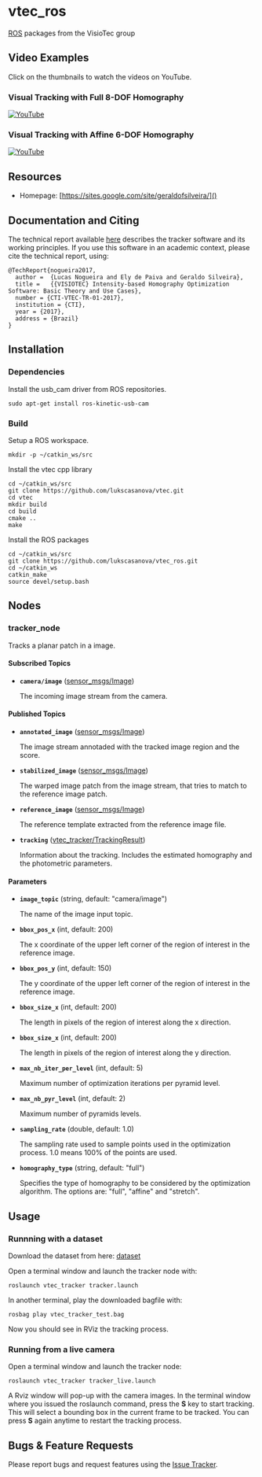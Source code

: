 # vtec_ros #

[ROS] packages from the VisioTec group

## Video Examples ##

Click on the thumbnails to watch the videos on YouTube.

### Visual Tracking with Full 8-DOF Homography ###

[![YouTube](https://img.youtube.com/vi/r7kZLqQ5xbI/0.jpg)](https://www.youtube.com/watch?v=r7kZLqQ5xbI)

### Visual Tracking with Affine 6-DOF Homography ###

[![YouTube](https://img.youtube.com/vi/W-7otD3THM4/0.jpg)](https://www.youtube.com/watch?v=W-7otD3THM4)

## Resources ##

* Homepage: [https://sites.google.com/site/geraldofsilveira/]()

## Documentation and Citing ##

The technical report available [here]() describes the  tracker software and its working principles. If you use this software in an academic context, please cite the technical report, using:

```
@TechReport{nogueira2017,
  author =  {Lucas Nogueira and Ely de Paiva and Geraldo Silveira},
  title =   {{VISIOTEC} Intensity-based Homography Optimization Software: Basic Theory and Use Cases},
  number = {CTI-VTEC-TR-01-2017},
  institution = {CTI},
  year = {2017},
  address = {Brazil}
}
```


## Installation ##

### Dependencies ###

Install the usb_cam driver from ROS repositories.

```
sudo apt-get install ros-kinetic-usb-cam
```


### Build ###
Setup a ROS workspace.

```
mkdir -p ~/catkin_ws/src
```

Install the vtec cpp library

```
cd ~/catkin_ws/src
git clone https://github.com/lukscasanova/vtec.git
cd vtec
mkdir build
cd build
cmake ..
make
```

Install the ROS packages

```
cd ~/catkin_ws/src
git clone https://github.com/lukscasanova/vtec_ros.git
cd ~/catkin_ws
catkin_make
source devel/setup.bash
```


## Nodes ##


### tracker_node ###

Tracks a planar patch in a image.

#### Subscribed Topics

* **`camera/image`** ([sensor_msgs/Image])

   The incoming image stream from the camera.


#### Published Topics

* **`annotated_image`** ([sensor_msgs/Image])

   The image stream annotaded with the tracked image region and the score.


* **`stabilized_image`** ([sensor_msgs/Image])

   The warped image patch from the image stream, that tries to match to the reference image patch.

* **`reference_image`** ([sensor_msgs/Image])

   The reference template extracted from the reference image file.   

* **`tracking`** ([vtec_tracker/TrackingResult])

   Information about the tracking. Includes the estimated homography and the photometric parameters.

#### Parameters

* **`image_topic`** (string, default: "camera/image")

   The name of the image input topic.

* **`bbox_pos_x`** (int, default: 200)

   The x coordinate of the upper left corner of the region of interest in the reference image.

* **`bbox_pos_y`** (int, default: 150)

   The y coordinate of the upper left corner of the region of interest in the reference image.

* **`bbox_size_x`** (int, default: 200)

   The length in pixels of the region of interest along the x direction.

* **`bbox_size_x`** (int, default: 200)

   The length in pixels of the region of interest along the y direction.

* **`max_nb_iter_per_level`** (int, default: 5)

   Maximum number of optimization iterations per pyramid level.

* **`max_nb_pyr_level`** (int, default: 2)

   Maximum number of pyramids levels.

* **`sampling_rate`** (double, default: 1.0)

   The sampling rate used to sample points used in the optimization process. 1.0 means 100% of the points are used.

* **`homography_type`** (string, default: "full")

   Specifies the type of homography to be considered by the optimization algorithm. The options are: "full", "affine" and "stretch".

## Usage ##

### Runnning with a dataset ###

Download the dataset from here: [dataset](https://www.dropbox.com/s/uhzg6rlk92zzxou/vtec_tracker_test.bag?dl=0)

Open a terminal window and launch the tracker node with:

```
roslaunch vtec_tracker tracker.launch
```

In another terminal, play the downloaded bagfile with:

```
rosbag play vtec_tracker_test.bag
```

Now you should see in RViz the tracking process.

### Running from a live camera ###

Open a terminal window and launch the tracker node:

```
roslaunch vtec_tracker tracker_live.launch
```

A Rviz window will pop-up with the camera images. In the terminal window where you issued the roslaunch command, press the **S** key to start tracking. This will select a bounding box in the current frame to be tracked. You can press **S** again anytime to restart the tracking process.

## Bugs & Feature Requests

Please report bugs and request features using the [Issue Tracker](https://github.com/lukscasanova/vtec_ros/issues).


[ROS]: http://www.ros.org
[sensor_msgs/Image]: http://docs.ros.org/api/sensor_msgs/html/msg/Image.html
[vtec_tracker/TrackingResult]: vtec_tracker/msg/TrackingResult.msg

